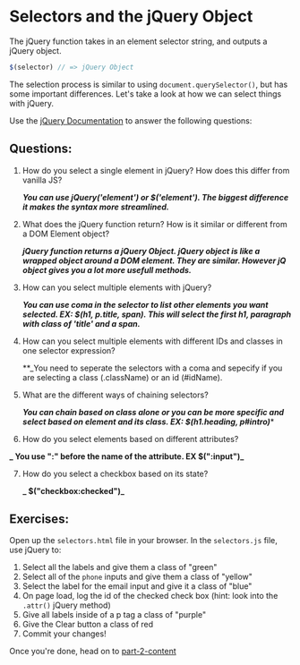 # Selectors and the jQuery Object

The jQuery function takes in an element selector string, and outputs a jQuery object.

```JavaScript
$(selector) // => jQuery Object

```

The selection process is similar to using `document.querySelector()`, but has some important differences. Let's take a look at how we can select things with jQuery.

Use the [jQuery Documentation](https://api.jquery.com/) to answer the following questions:

## Questions:
1. How do you select a single element in jQuery? How does this differ from vanilla JS?

    **_You can use jQuery('element') or $('element'). The biggest difference it makes the syntax more streamlined._** 

2. What does the jQuery function return? How is it similar or different from a DOM Element object?

     **_jQuery function returns a jQuery Object. jQuery object  is like a wrapped object around a DOM element. They are       similar. However jQ object gives you a lot more usefull methods._** 

3. How can you select multiple elements with jQuery?

      **_You can use coma in the selector to list other elements you want selected. EX: $(h1, p.title, span). This will select the first h1, paragraph with class of 'title' and a span._**

4. How can you select multiple elements with different IDs and classes in one selector expression?

      **_You need to seperate the selectors with a coma and sepecify if you are selecting a class (.className) or an id (#idName). 

5. What are the different ways of chaining selectors? 

      **_You can chain based on class alone or you can be more specific and select based on element and its class. EX: $(h1.heading, p#intro)_***

6. How do you select elements based on different attributes?

  **_ You use ":" before the name of the attribute. EX $(":input")_**
  
  
7. How do you select a checkbox based on its state?


    **_ $("checkbox:checked")_**


## Exercises:
Open up the `selectors.html` file in your browser.
In the `selectors.js` file, use jQuery to:
1. Select all the labels and give them a class of "green"
2. Select all of the `phone` inputs and give them a class of "yellow"
3. Select the label for the email input and give it a class of "blue"
4. On page load, log the id of the checked check box (hint: look into the `.attr()` jQuery method)
5. Give all labels inside of a p tag a class of "purple"
6. Give the Clear button a class of red
7. Commit your changes!

Once you're done, head on to [part-2-content](../part-2-content/README.md)
